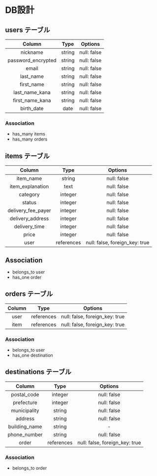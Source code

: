# DB設計

## users テーブル
| Column             | Type   | Options     |
| :----------------: | :----: | :---------: |
| nickname           | string | null: false |
| password_encrypted | string | null: false |
| email              | string | null: false |
| last_name          | string | null: false |
| first_name         | string | null: false |
| last_name_kana     | string | null: false |
| first_name_kana    | string | null: false |
| birth_date         | date   | null: false |

### Association
- has_many items
- has_many orders


## items テーブル
| Column             | Type       | Options                        |
| :----------------: | :--------: | :----------------------------: |
| item_name          | string     | null: false                    |
| item_explanation   | text       | null: false                    |
| category           | integer    | null: false                    |
| status             | integer    | null: false                    |
| delivery_fee_payer | integer    | null: false                    |
| delivery_address   | integer    | null: false                    |
| delivery_time      | integer    | null: false                    |
| price              | integer    | null: false                    |
| user               | references | null: false, foreign_key: true |

## Association
- belongs_to user
- has_one order


## orders テーブル
| Column           | Type       | Options                        |
| :--------------: | :--------: | :----------------------------: |
| user             | references | null: false, foreign_key: true |
| item             | references | null: false, foreign_key: true |


### Association
- belongs_to user
- has_one destination


## destinations テーブル
| Column        | Type       | Options                        |
| :-----------: | :--------: | :----------------------------: |
| postal_code   | integer    | null: false                    |
| prefecture    | integer    | null: false                    |
| municipality  | string     | null: false                    |
| address       | string     | null: false                    |
| building_name | string     | -                              |
| phone_number  | string     | null: false                    |
| order         | references | null: false, foreign_key: true |

 
### Association
- belongs_to order
